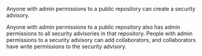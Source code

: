 Anyone with admin permissions to a public repository can create a security advisory.

Anyone with admin permissions to a public repository also has admin permissions to all security advisories in that repository. People with admin permissions to a security advisory can add collaborators, and collaborators have write permissions to the security advisory.
